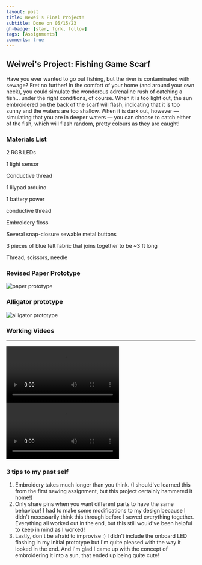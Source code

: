 ```yaml
---
layout: post
title: Wewei's Final Project!
subtitle: Done on 05/15/23
gh-badge: [star, fork, follow]
tags: [Assignments]
comments: true
---
```


## Weiwei's Project: Fishing Game Scarf

Have you ever wanted to go out fishing, but the river is contaminated with sewage? Fret no further! In the comfort of your home (and around your own neck), you could simulate the wonderous adrenaline rush of catching a fish... under the right conditions, of course. When it is too light out, the sun embroidered on the back of the scarf will flash, indicating that it is too sunny and the waters are too shallow. When it is dark out, however — simulating that you are in deeper waters — you can choose to catch either of the fish, which will flash random, pretty colours as they are caught!

### Materials List

2 RGB LEDs

1 light sensor

Conductive thread

1 lilypad arduino

1 battery power

conductive thread

Embroidery floss 

Several snap-closure sewable metal buttons

3 pieces of blue felt fabric that joins together to be ~3 ft long

Thread, scissors, needle


### Revised Paper Prototype

![paper prototype](https://weiweilu081.github.io/assets/img/paper-updated.jpg)

### Alligator prototype 

![alligator prototype](https://weiweilu081.github.io/assets/img/alligator.jpeg)

### Working Videos 
---
<video src="https://github.com/weiweilu081/weiweilu081.github.io/assets/238455372-9ab69ce0-ec68-499c-b5e4-776c87c998b4.mov" class="d-block rounded-bottom-2 width-fit" style="max-height:640px;"> 
 
</video>
 
<video src="https://github.com/weiweilu081/weiweilu081.github.io/assets/124541275/3f83326f-f84c-4827-9016-0b5385b9be34.mov" class="d-block rounded-bottom-2 width-fit" style="max-height:640px;"> 
 
</video>


### 3 tips to my past self

1. Embroidery takes much longer than you think. (I should've learned this from the first sewing assignment, but this project certainly hammered it home!)
2. Only share pins when you want different parts to have the same behaviour! I had to make some modifications to my design because I didn't necessarily think this through before I sewed everything together. Everything all worked out in the end, but this still would've been helpful to keep in mind as I worked!
3. Lastly, don't be afraid to improvise :) I didn't include the onboard LED flashing in my initial prototype but I'm quite pleased with the way it looked in the end. And I'm glad I came up with the concept of embroidering it into a sun, that ended up being quite cute!
